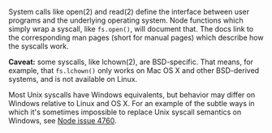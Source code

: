
System calls like open(2) and read(2) define the interface between user programs
and the underlying operating system. Node functions which simply wrap a syscall,
like `fs.open()`, will document that. The docs link to the corresponding man
pages (short for manual pages) which describe how the syscalls work.

**Caveat:** some syscalls, like lchown(2), are BSD-specific. That means, for
example, that `fs.lchown()` only works on Mac OS X and other BSD-derived systems,
and is not available on Linux.

Most Unix syscalls have Windows equivalents, but behavior may differ on Windows
relative to Linux and OS X. For an example of the subtle ways in which it's
sometimes impossible to replace Unix syscall semantics on Windows, see [Node
issue 4760](https://github.com/nodejs/node/issues/4760).

[submit an issue]: https://github.com/nodejs/node/issues/new
[the contributing guide]: https://github.com/nodejs/node/blob/master/CONTRIBUTING.md
